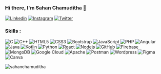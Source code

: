 ### Hi there, I'm Sahan Chamuditha 👋

[![Linkedin](https://img.shields.io/badge/-LinkedIn-222222?style=flat-square&logo=Linkedin&logoColor=white&link=https://www.linkedin.com/in/sahanchamuditha)](https://www.linkedin.com/in/sahanchamuditha)
[![Instagram](https://img.shields.io/badge/Instagram-222222?&style=flat-square&logo=instagram&logoColor=white&link=https://www.instagram.com/sahanchamuditha)](https://www.instagram.com/sahan_chamuditha)
[![Twitter](https://img.shields.io/badge/-Twitter-222222?style=flat-square&logo=twitter&logoColor=white&link=https://twitter.com/sahanchamuditha)](https://twitter.com/sahanchamuditha)
<!--[![Facebook](https://img.shields.io/badge/Facebook-222222?&style=flat-square&logo=facebook&logoColor=white&link=https://www.facebook.com/sahanchamduditha)](https://www.facebook.com/sahanchamuditha)-->
<!--[![Website](https://img.shields.io/badge/WebSite-222222?&style=flat-square&logo=google-chrome&logoColor=white&link=https://.github.io/)](https://.github.io/)-->


### Skills : <br/>
![C](https://img.shields.io/badge/c-%2300599C.svg?style=flat&logo=c&logoColor=white) 
![C++](https://img.shields.io/badge/c++-%2300599C.svg?style=flat&logo=c%2B%2B&logoColor=white) 
![HTML5](https://img.shields.io/badge/html5-%23E34F26.svg?style=flat&logo=html5&logoColor=white) 
![CSS3](https://img.shields.io/badge/css3-%231572B6.svg?style=flat&logo=css3&logoColor=white) 
![Bootstrap](https://img.shields.io/badge/bootstrap-%23563D7C.svg?style=flat&logo=bootstrap&logoColor=white) 
![JavaScript](https://img.shields.io/badge/javascript-%23323330.svg?style=flat&logo=javascript&logoColor=%23F7DF1E) 
![PHP](https://img.shields.io/badge/PHP-black?style=flat-square&logo=php)
![Angular](https://img.shields.io/badge/-Angular-DD0031?style=flat-square&logo=angular)
![Java](https://img.shields.io/badge/-Java-red?style=flat-square&logo=java)
![Kotlin](https://img.shields.io/badge/kotlin-%230095D5.svg?style=flat&logo=kotlin&logoColor=white) 
![Python](https://img.shields.io/badge/python-3670A0?style=flat&logo=python&logoColor=ffdd54) 
![React](https://img.shields.io/badge/-React.js-2088FF?style=flat-square&logo=react)
![Nodejs](https://img.shields.io/badge/-Nodejs-black?style=flat-square&logo=Node.js)
![GitHub](https://img.shields.io/badge/-GitHub-181717?style=flat-square&logo=github)
![Firebase](https://img.shields.io/badge/Firebase-007ACC?style=flat-square&logo=firebase)
![MongoDB](https://img.shields.io/badge/-MongoDB-4EA94B?style=flat-square&logo=mongodb&logoColor=white)
![Google Cloud](https://img.shields.io/badge/Google%20Cloud-black?style=flat-square&logo=google-cloud)
![Apache](https://img.shields.io/badge/apache-%23D42029.svg?style=flat&logo=apache&logoColor=white) 
![Postman](https://img.shields.io/badge/Postman-FF6C37?style=flat&logo=postman&logoColor=white)
![Wordpress](https://img.shields.io/badge/Wordpress-1572B6?style=flat-square&logo=wordpress)
![Figma](https://img.shields.io/badge/figma-%23F24E1E.svg?style=flat&logo=figma&logoColor=white) 
![Canva](https://img.shields.io/badge/Canva-%2300C4CC.svg?style=flat&logo=Canva&logoColor=white) 



<p><img align="left" src="https://github-readme-stats.vercel.app/api/top-langs?username=sahanchamuditha&show_icons=true&locale=en&layout=compact" alt="sahanchamuditha" /></p>

<!-- <p>&nbsp;<img align="center" src="https://github-readme-stats.vercel.app/api?username=sahanchamuditha&show_icons=true&locale=en" alt="sahanchamuditha" /></p> -->

<!-- <p><img align="center" src="https://github-readme-streak-stats.herokuapp.com/?user=sahanchamuditha&" alt="sahanchamuditha" /></p> -->

